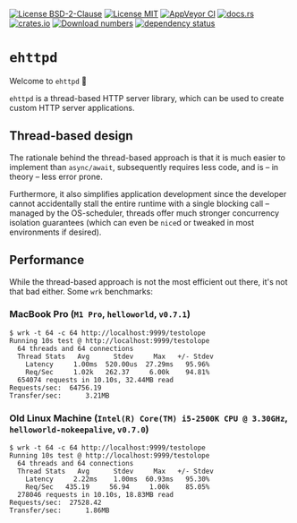 [![License BSD-2-Clause](https://img.shields.io/badge/License-BSD--2--Clause-blue.svg)](https://opensource.org/licenses/BSD-2-Clause)
[![License MIT](https://img.shields.io/badge/License-MIT-blue.svg)](https://opensource.org/licenses/MIT)
[![AppVeyor CI](https://ci.appveyor.com/api/projects/status/github/KizzyCode/ehttpd-rust?svg=true)](https://ci.appveyor.com/project/KizzyCode/ehttpd-rust)
[![docs.rs](https://docs.rs/ehttpd/badge.svg)](https://docs.rs/ehttpd)
[![crates.io](https://img.shields.io/crates/v/ehttpd.svg)](https://crates.io/crates/ehttpd)
[![Download numbers](https://img.shields.io/crates/d/ehttpd.svg)](https://crates.io/crates/ehttpd)
[![dependency status](https://deps.rs/crate/ehttpd/latest/status.svg)](https://deps.rs/crate/ehttpd)


# `ehttpd`
Welcome to `ehttpd` 🎉

`ehttpd` is a thread-based HTTP server library, which can be used to create custom HTTP server applications.


## Thread-based design
The rationale behind the thread-based approach is that it is much easier to implement than `async/await`, subsequently
requires less code, and is – in theory – less error prone.

Furthermore, it also simplifies application development since the developer cannot accidentally stall the entire runtime
with a single blocking call – managed by the OS-scheduler, threads offer much stronger concurrency isolation guarantees
(which can even be `nice`d or tweaked in most environments if desired).


## Performance
While the thread-based approach is not the most efficient out there, it's not that bad either. Some `wrk` benchmarks:

### MacBook Pro (`M1 Pro`, `helloworld`, `v0.7.1`)
```ignore
$ wrk -t 64 -c 64 http://localhost:9999/testolope
Running 10s test @ http://localhost:9999/testolope
  64 threads and 64 connections
  Thread Stats   Avg      Stdev     Max   +/- Stdev
    Latency     1.00ms  520.00us  27.29ms   95.96%
    Req/Sec     1.02k   262.37     6.00k    94.81%
  654074 requests in 10.10s, 32.44MB read
Requests/sec:  64756.19
Transfer/sec:      3.21MB
```

### Old Linux Machine (`Intel(R) Core(TM) i5-2500K CPU @ 3.30GHz`, `helloworld-nokeepalive`, `v0.7.0`)
```ignore
$ wrk -t 64 -c 64 http://localhost:9999/testolope
Running 10s test @ http://localhost:9999/testolope
  64 threads and 64 connections
  Thread Stats   Avg      Stdev     Max   +/- Stdev
    Latency     2.22ms    1.00ms  60.93ms   95.30%
    Req/Sec   435.19     56.94     1.00k    85.05%
  278046 requests in 10.10s, 18.83MB read
Requests/sec:  27528.42
Transfer/sec:      1.86MB
```
